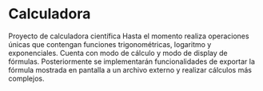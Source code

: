 # Calculadora
Proyecto de calculadora científica
Hasta el momento realiza operaciones únicas que contengan funciones trigonométricas, logaritmo y exponenciales. 
Cuenta con modo de cálculo y modo de display de fórmulas.
Posteriormente se implementarán funcionalidades de exportar la fórmula mostrada en pantalla a un archivo externo y realizar cálculos más complejos.
